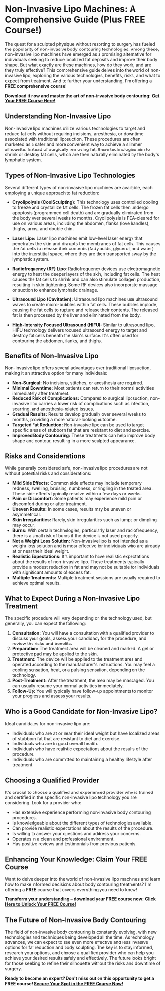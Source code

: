 # Non-Invasive Lipo Machines: A Comprehensive Guide (Plus FREE Course!)

The quest for a sculpted physique without resorting to surgery has fueled the popularity of non-invasive body contouring technologies. Among these, non-invasive lipo machines have emerged as a promising alternative for individuals seeking to reduce localized fat deposits and improve their body shape. But what exactly are these machines, how do they work, and are they truly effective? This comprehensive guide delves into the world of non-invasive lipo, exploring the various technologies, benefits, risks, and what to expect from treatment. And to further your understanding, I'm offering a **FREE comprehensive course!**

**Download it now and master the art of non-invasive body contouring:** [**Get Your FREE Course Here!**](https://udemywork.com/non-invasive-lipo-machine)

## Understanding Non-Invasive Lipo

Non-invasive lipo machines utilize various technologies to target and reduce fat cells without requiring incisions, anesthesia, or downtime associated with traditional liposuction. These procedures are often marketed as a safer and more convenient way to achieve a slimmer silhouette.  Instead of surgically removing fat, these technologies aim to shrink or destroy fat cells, which are then naturally eliminated by the body's lymphatic system.

## Types of Non-Invasive Lipo Technologies

Several different types of non-invasive lipo machines are available, each employing a unique approach to fat reduction:

*   **Cryolipolysis (CoolSculpting):** This technology uses controlled cooling to freeze and crystallize fat cells. The frozen fat cells then undergo apoptosis (programmed cell death) and are gradually eliminated from the body over several weeks to months. Cryolipolysis is FDA-cleared for use on various areas, including the abdomen, flanks (love handles), thighs, arms, and double chin.

*   **Laser Lipo:** Laser lipo machines emit low-level laser energy that penetrates the skin and disrupts the membranes of fat cells. This causes the fat cells to release their contents (fatty acids, glycerol, and water) into the interstitial space, where they are then transported away by the lymphatic system.

*   **Radiofrequency (RF) Lipo:** Radiofrequency devices use electromagnetic energy to heat the deeper layers of the skin, including fat cells. The heat causes the fat cells to shrink and can also stimulate collagen production, resulting in skin tightening. Some RF devices also incorporate massage or suction to enhance lymphatic drainage.

*   **Ultrasound Lipo (Cavitation):** Ultrasound lipo machines use ultrasound waves to create micro-bubbles within fat cells. These bubbles implode, causing the fat cells to rupture and release their contents. The released fat is then processed by the liver and eliminated from the body.

*   **High-Intensity Focused Ultrasound (HIFU):** Similar to ultrasound lipo, HIFU technology delivers focused ultrasound energy to target and destroy fat cells beneath the skin's surface. It's often used for contouring the abdomen, flanks, and thighs.

## Benefits of Non-Invasive Lipo

Non-invasive lipo offers several advantages over traditional liposuction, making it an attractive option for many individuals:

*   **Non-Surgical:** No incisions, stitches, or anesthesia are required.
*   **Minimal Downtime:** Most patients can return to their normal activities immediately after treatment.
*   **Reduced Risk of Complications:** Compared to surgical liposuction, non-invasive lipo carries a lower risk of complications such as infection, scarring, and anesthesia-related issues.
*   **Gradual Results:** Results develop gradually over several weeks to months, providing a more natural-looking outcome.
*   **Targeted Fat Reduction:** Non-invasive lipo can be used to target specific areas of stubborn fat that are resistant to diet and exercise.
*   **Improved Body Contouring:**  These treatments can help improve body shape and contour, resulting in a more sculpted appearance.

## Risks and Considerations

While generally considered safe, non-invasive lipo procedures are not without potential risks and considerations:

*   **Mild Side Effects:** Common side effects may include temporary redness, swelling, bruising, numbness, or tingling in the treated area. These side effects typically resolve within a few days or weeks.
*   **Pain or Discomfort:** Some patients may experience mild pain or discomfort during or after treatment.
*   **Uneven Results:** In some cases, results may be uneven or asymmetrical.
*   **Skin Irregularities:** Rarely, skin irregularities such as lumps or dimpling may occur.
*   **Burns:**  With certain technologies, particularly laser and radiofrequency, there is a small risk of burns if the device is not used properly.
*   **Not a Weight Loss Solution:** Non-invasive lipo is not intended as a weight loss solution and is most effective for individuals who are already at or near their ideal weight.
*   **Realistic Expectations:** It's important to have realistic expectations about the results of non-invasive lipo.  These treatments typically provide a modest reduction in fat and may not be suitable for individuals with significant amounts of excess fat.
*   **Multiple Treatments:** Multiple treatment sessions are usually required to achieve optimal results.

## What to Expect During a Non-Invasive Lipo Treatment

The specific procedure will vary depending on the technology used, but generally, you can expect the following:

1.  **Consultation:** You will have a consultation with a qualified provider to discuss your goals, assess your candidacy for the procedure, and review the risks and benefits.
2.  **Preparation:** The treatment area will be cleaned and marked.  A gel or protective pad may be applied to the skin.
3.  **Treatment:** The device will be applied to the treatment area and operated according to the manufacturer's instructions.  You may feel a cooling sensation, heat, or a pulsing sensation, depending on the technology.
4.  **Post-Treatment:** After the treatment, the area may be massaged. You can usually resume your normal activities immediately.
5.  **Follow-Up:** You will typically have follow-up appointments to monitor your progress and assess your results.

## Who is a Good Candidate for Non-Invasive Lipo?

Ideal candidates for non-invasive lipo are:

*   Individuals who are at or near their ideal weight but have localized areas of stubborn fat that are resistant to diet and exercise.
*   Individuals who are in good overall health.
*   Individuals who have realistic expectations about the results of the procedure.
*   Individuals who are committed to maintaining a healthy lifestyle after treatment.

## Choosing a Qualified Provider

It's crucial to choose a qualified and experienced provider who is trained and certified in the specific non-invasive lipo technology you are considering. Look for a provider who:

*   Has extensive experience performing non-invasive body contouring procedures.
*   Is knowledgeable about the different types of technologies available.
*   Can provide realistic expectations about the results of the procedure.
*   Is willing to answer your questions and address your concerns.
*   Operates in a clean and professional environment.
*   Has positive reviews and testimonials from previous patients.

## Enhancing Your Knowledge: Claim Your FREE Course

Want to delve deeper into the world of non-invasive lipo machines and learn how to make informed decisions about body contouring treatments? I'm offering a **FREE** course that covers everything you need to know!

**Transform your understanding – download your FREE course now:** [**Click Here to Unlock Your FREE Course!**](https://udemywork.com/non-invasive-lipo-machine)

## The Future of Non-Invasive Body Contouring

The field of non-invasive body contouring is constantly evolving, with new technologies and techniques being developed all the time. As technology advances, we can expect to see even more effective and less invasive options for fat reduction and body sculpting. The key is to stay informed, research your options, and choose a qualified provider who can help you achieve your desired results safely and effectively.  The future looks bright for those seeking to refine their silhouette without the risks and downtime of surgery.

**Ready to become an expert? Don't miss out on this opportunity to get a FREE course!** [**Secure Your Spot in the FREE Course Now!**](https://udemywork.com/non-invasive-lipo-machine)
